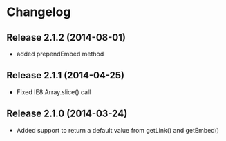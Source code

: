 # Changelog

## Release 2.1.2 (2014-08-01)
 * added prependEmbed method

## Release 2.1.1 (2014-04-25)
 * Fixed IE8 Array.slice() call

## Release 2.1.0 (2014-03-24)
 * Added support to return a default value from getLink() and getEmbed()
